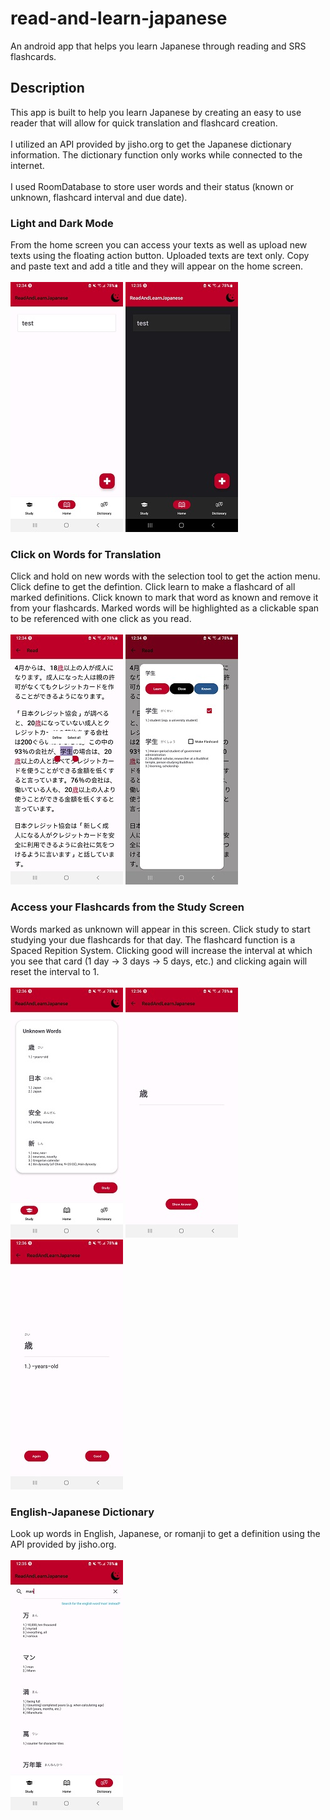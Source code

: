 # read-and-learn-japanese
An android app that helps you learn Japanese through reading and SRS flashcards. 

## Description
This app is built to help you learn Japanese by creating an easy to use reader that will allow for quick translation and flashcard creation. \
\
I utilized an API provided by jisho.org to get the Japanese dictionary information. The dictionary function only works while connected to the internet.\
\
I used RoomDatabase to store user words and their status (known or unknown, flashcard interval and due date). 

### Light and Dark Mode
From the home screen you can access your texts as well as upload new texts using the floating action button. Uploaded texts are text only. Copy and paste text and add a 
title and they will appear on the home screen. \
\
![Light](https://github.com/gomezdevlopment/read-and-learn-japanese/blob/master/homeScreen.jpg)
![Dark](https://github.com/gomezdevlopment/read-and-learn-japanese/blob/master/homeScreenDark.jpg)

### Click on Words for Translation
Click and hold on new words with the selection tool to get the action menu. Click define to get the defintion. Click learn to make a flashcard of all marked definitions.
Click known to mark that word as known and remove it from your flashcards. Marked words will be highlighted as a clickable span to be referenced with one click as you 
read.\
\
![Click](https://github.com/gomezdevlopment/read-and-learn-japanese/blob/master/clickDemo.jpg)
![Popup](https://github.com/gomezdevlopment/read-and-learn-japanese/blob/master/popupDemo.jpg)

### Access your Flashcards from the Study Screen
Words marked as unknown will appear in this screen. Click study to start studying your due flashcards for that day. The flashcard function is a Spaced Repition System.
Clicking good will increase the interval at which you see that card (1 day -> 3 days -> 5 days, etc.) and clicking again will reset the interval to 1.\
\
![Study](https://github.com/gomezdevlopment/read-and-learn-japanese/blob/master/studyScreen.jpg)
![Flashcard](https://github.com/gomezdevlopment/read-and-learn-japanese/blob/master/flashcard.jpg)
![FlashcardResult](https://github.com/gomezdevlopment/read-and-learn-japanese/blob/master/flashcardResult.jpg)

### English-Japanese Dictionary
Look up words in English, Japanese, or romanji to get a definition using the API provided by jisho.org. \
\
![Dictionary](https://github.com/gomezdevlopment/read-and-learn-japanese/blob/master/dictionaryScreen.jpg)
